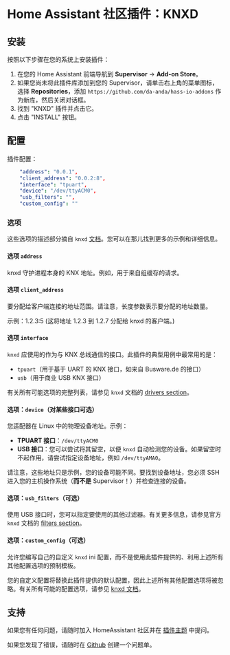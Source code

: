 # Home Assistant 社区插件：KNXD

## 安装

按照以下步骤在您的系统上安装插件：

1. 在您的 Home Assistant 前端导航到 **Supervisor** -> **Add-on Store**。
2. 如果您尚未将此插件库添加到您的 Supervisor，请单击右上角的菜单图标，选择 **Repositories**，添加 `https://github.com/da-anda/hass-io-addons` 作为新库，然后关闭对话框。
3. 找到 "KNXD" 插件并点击它。
4. 点击 "INSTALL" 按钮。

## 配置

插件配置：

```yaml
    "address": "0.0.1",
    "client_address": "0.0.2:8",
    "interface": "tpuart",
    "device": "/dev/ttyACM0",
    "usb_filters": "",
    "custom_config": ""
```

### 选项
这些选项的描述部分摘自 `knxd` [文档](https://github.com/knxd/knxd/blob/master/doc/inifile.rst)。您可以在那儿找到更多的示例和详细信息。

#### 选项 `address`

knxd 守护进程本身的 KNX 地址。例如，用于来自组缓存的请求。

#### 选项 `client_address`

要分配给客户端连接的地址范围。请注意，长度参数表示要分配的地址数量。

示例：1.2.3:5 (这将地址 1.2.3 到 1.2.7 分配给 knxd 的客户端。)

#### 选项 `interface`

`knxd` 应使用的作为与 KNX 总线通信的接口。此插件的典型用例中最常用的是：

- `tpuart`（用于基于 UART 的 KNX 接口，如来自 Busware.de 的接口）
- `usb`（用于商业 USB KNX 接口）

有关所有可能选项的完整列表，请参见 `knxd` 文档的 [drivers section](https://github.com/knxd/knxd/blob/master/doc/inifile.rst#drivers)。

#### 选项：`device`（对某些接口可选）

您适配器在 Linux 中的物理设备地址。示例：

- **TPUART 接口**：`/dev/ttyACM0`
- **USB 接口**：您可以尝试将其留空，以便 `knxd` 自动检测您的设备。如果留空时不起作用，请尝试指定设备地址，例如 `/dev/ttyAMA0`。

请注意，这些地址只是示例，您的设备可能不同。要找到设备地址，您必须 SSH 进入您的主机操作系统（**而不是** Supervisor！）并检查连接的设备。

#### 选项：`usb_filters`（可选）

使用 USB 接口时，您可以指定要使用的其他过滤器。有关更多信息，请参见官方 `knxd` 文档的 [filters section](https://github.com/knxd/knxd/blob/master/doc/inifile.rst#filters)。

#### 选项：`custom_config`（可选）

允许您编写自己的自定义 `knxd` ini 配置，而不是使用此插件提供的、利用上述所有其他配置选项的预制模板。

您的自定义配置将替换此插件提供的默认配置，因此上述所有其他配置选项将被忽略。有关所有可能的配置选项，请参见 [knxd 文档](https://github.com/knxd/knxd/blob/master/doc/inifile.rst)。

## 支持

如果您有任何问题，请随时加入 HomeAssistant 社区并在 [插件主题](https://community.home-assistant.io/t/knxd-add-on-covert-your-knx-usb-interface-into-an-ip-interface-that-can-be-used-by-ha/38108/38) 中提问。

如果您发现了错误，请随时在 [Github](https://github.com/da-anda/hass-io-addons/issues) 创建一个问题单。